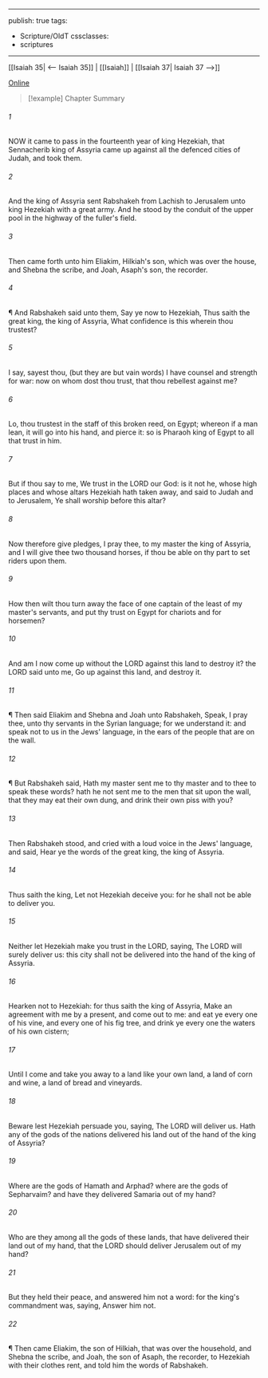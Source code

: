 

---
publish: true
tags:
  - Scripture/OldT
cssclasses:
  - scriptures
---
[[Isaiah 35| <-- Isaiah 35]] | [[Isaiah]] | [[Isaiah 37| Isaiah 37 -->]]

[Online](https://churchofjesuschrist.org/study/scriptures/ot/isa/36?lang=eng)

>[!example] Chapter Summary
>
###### 1
NOW it came to pass in the fourteenth year of king Hezekiah, that Sennacherib king of Assyria came up against all the defenced cities of Judah, and took them.
###### 2
And the king of Assyria sent Rabshakeh from Lachish to Jerusalem unto king Hezekiah with a great army.  And he stood by the conduit of the upper pool in the highway of the fuller's field.
###### 3
Then came forth unto him Eliakim, Hilkiah's son, which was over the house, and Shebna the scribe, and Joah, Asaph's son, the recorder.
###### 4
¶ And Rabshakeh said unto them, Say ye now to Hezekiah, Thus saith the great king, the king of Assyria, What confidence is this wherein thou trustest?
###### 5
I say, sayest thou, (but they are but vain words) I have counsel and strength for war: now on whom dost thou trust, that thou rebellest against me?
###### 6
Lo, thou trustest in the staff of this broken reed, on Egypt; whereon if a man lean, it will go into his hand, and pierce it: so is Pharaoh king of Egypt to all that trust in him.
###### 7
But if thou say to me, We trust in the LORD our God: is it not he, whose high places and whose altars Hezekiah hath taken away, and said to Judah and to Jerusalem, Ye shall worship before this altar?
###### 8
Now therefore give pledges, I pray thee, to my master the king of Assyria, and I will give thee two thousand horses, if thou be able on thy part to set riders upon them.
###### 9
How then wilt thou turn away the face of one captain of the least of my master's servants, and put thy trust on Egypt for chariots and for horsemen?
###### 10
And am I now come up without the LORD against this land to destroy it?  the LORD said unto me, Go up against this land, and destroy it.
###### 11
¶ Then said Eliakim and Shebna and Joah unto Rabshakeh, Speak, I pray thee, unto thy servants in the Syrian language; for we understand it: and speak not to us in the Jews' language, in the ears of the people that are on the wall.
###### 12
¶ But Rabshakeh said, Hath my master sent me to thy master and to thee to speak these words?  hath he not sent me to the men that sit upon the wall, that they may eat their own dung, and drink their own piss with you?
###### 13
Then Rabshakeh stood, and cried with a loud voice in the Jews' language, and said, Hear ye the words of the great king, the king of Assyria.
###### 14
Thus saith the king, Let not Hezekiah deceive you: for he shall not be able to deliver you.
###### 15
Neither let Hezekiah make you trust in the LORD, saying, The LORD will surely deliver us: this city shall not be delivered into the hand of the king of Assyria.
###### 16
Hearken not to Hezekiah: for thus saith the king of Assyria, Make an agreement with me by a present, and come out to me: and eat ye every one of his vine, and every one of his fig tree, and drink ye every one the waters of his own cistern;
###### 17
Until I come and take you away to a land like your own land, a land of corn and wine, a land of bread and vineyards.
###### 18
Beware lest Hezekiah persuade you, saying, The LORD will deliver us.  Hath any of the gods of the nations delivered his land out of the hand of the king of Assyria?
###### 19
Where are the gods of Hamath and Arphad?  where are the gods of Sepharvaim?  and have they delivered Samaria out of my hand?
###### 20
Who are they among all the gods of these lands, that have delivered their land out of my hand, that the LORD should deliver Jerusalem out of my hand?
###### 21
But they held their peace, and answered him not a word: for the king's commandment was, saying, Answer him not.
###### 22
¶ Then came Eliakim, the son of Hilkiah, that was over the household, and Shebna the scribe, and Joah, the son of Asaph, the recorder, to Hezekiah with their clothes rent, and told him the words of Rabshakeh.



